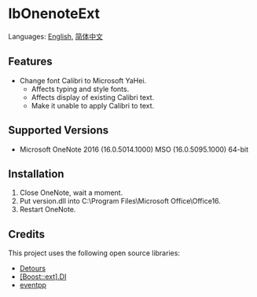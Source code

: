 # IbOnenoteExt
Languages: [English](README.md), [简体中文](README.zh-Hans.md)

## Features
* Change font Calibri to Microsoft YaHei.
	* Affects typing and style fonts.
	* Affects display of existing Calibri text.
	* Make it unable to apply Calibri to text.

## Supported Versions
* Microsoft OneNote 2016 (16.0.5014.1000) MSO (16.0.5095.1000) 64-bit

## Installation
1. Close OneNote, wait a moment.
1. Put version.dll into C:\Program Files\Microsoft Office\Office16.
1. Restart OneNote.

## Credits
This project uses the following open source libraries:

* [Detours](https://github.com/microsoft/detours)
* [[Boost::ext].DI](https://github.com/boost-ext/di)
* [eventpp](https://github.com/wqking/eventpp)
